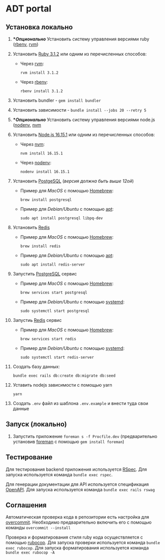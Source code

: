 # ADT portal

## Установка локально

1. __**Опционально*__ Установить систему управления версиями ruby ([rbenv](https://github.com/rbenv/rbenv), [rvm](https://github.com/rvm/rvm))

2. Установить [Ruby 3.1.2](https://www.ruby-lang.org/en/news/2022/04/12/ruby-3-1-2-released/) или одним из перечисленных способов:
    * Через [rvm](https://github.com/rvm/rvm):
        ```shell
        rvm install 3.1.2
        ```
    * Через [rbenv](https://github.com/rbenv/rbenv):
       ```shell
       rbenv install 3.1.2
       ```
3. Установить bundler - `gem install bundler`
4. Установить зависимости  - `bundle install --jobs 20 --retry 5`

5. __**Опционально*__ Установить систему управления версиями node.js ([nodenv](https://github.com/nodenv/nodenv), [nvm](https://github.com/nvm-sh/nvm)
6. Установить [Node.js 16.15.1](https://nodejs.org/) или одним из перечисленных способов:
    * Через [nvm](https://github.com/nvm-sh/nvm):
        ```shell
        nvm install 16.15.1
        ```
    * Через [nodenv](https://github.com/nodenv/nodenv):
        ```shell
        nodenv install 16.15.1
        ```
7. Установить [PostgeSQL](https://www.postgresql.org/download/) (*версия должна быть выше 12ой*)
    * Пример для *MacOS* с помощью [Homebrew](https://brew.sh/):
       ```shell
       brew install postgresql
       ```
    * Пример для *Debian/Ubuntu* с помощью [apt](https://wiki.debian.org/Apt):
       ```shell
       sudo apt install postgresql libpq-dev
       ```
8. Установить [Redis](https://redis.io/download)
    * Пример для *MacOS* с помощью [Homebrew](https://brew.sh/):
       ```shell
       brew install redis
       ```
    * Пример для *Debian/Ubuntu* с помощью [apt](https://wiki.debian.org/Apt):
       ```shell
       sudo apt install redis-server
       ```
9. Запустить [PostgreSQL](https://www.postgresql.org/download/) сервис
    * Пример для *MacOS* с помощью [Homebrew](https://brew.sh/):
       ```shell
       brew services start postgresql
       ```
    * Пример для *Debian/Ubuntu* с помощью [systemd](https://systemd.io/):
       ```shell
       sudo systemctl start postgresql
       ```
10. Запустиь [Redis](https://redis.io/download) сервис
    * Пример для *MacOS* с помощью [Homebrew](https://brew.sh/):
        ```shell
        brew services start redis
        ```
    * Пример для *Debian/Ubuntu* с помощью [systemd](https://systemd.io/):
        ```shell
        sudo systemctl start redis-server
        ```
11. Создать базу данных:
     ```shell
     bundle exec rails db:create db:migrate db:seed
     ```
12. Уставить nodejs зависимости с помощью yarn
    ```shell
    yarn
    ```
13. Создать `.env` файл из шаблона `.env.example` и внести туда свои данные

## Запуск (локально)

1. Запустить приложение `foreman s -f Procfile.dev` (предварительно установив [foreman](https://github.com/ddollar/foreman) с помощью `gem install foreman`)

## Тестирование

Для тестирования backend приложения используется [RSpec](http://rspec.info). Для запуска используется команда `bundle exec rspec`.

Для генерации документации для API используется спецификация [OpenAPI](https://swagger.io/resources/open-api/). Для запуска используется команда `bundle exec rails rswag`

## Соглашения

Автоматическая проверка кода в репозитории есть настройка для [overcommit](https://github.com/sds/overcommit). Необходимо предварительно включить его с помощью команды `overcommit --install`

Проверка и форматирования стиля ruby кода осуществляется с помощью [rubocop](https://rubocop.org). Для запуска проверки используется команда `bundle exec rubocop`. Для запуска форматирования используется команда `bundle exec rubocop -A`
